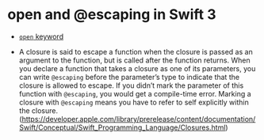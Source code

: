 # open and @escaping in Swift 3

* [`open` keyword](http://stackoverflow.com/a/38950955/1146834)

* A closure is said to escape a function when the closure is passed as an argument to the function, but is called after the function returns. When you declare a function that takes a closure as one of its parameters, you can write `@escaping` before the parameter’s type to indicate that the closure is allowed to escape. If you didn’t mark the parameter of this function with `@escaping`, you would get a compile-time error. Marking a closure with `@escaping` means you have to refer to self explicitly within the closure.(https://developer.apple.com/library/prerelease/content/documentation/Swift/Conceptual/Swift_Programming_Language/Closures.html)
